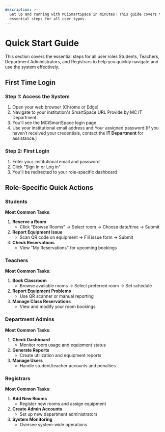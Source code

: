 ```yaml
---
description: >-
  Get up and running with MCiSmartSpace in minutes! This guide covers the
  essential steps for all user types.
---
```


# Quick Start Guide

This section covers the essential steps for all user roles Students, Teachers, Department Administrators, and Registrars  to help you quickly navigate and use the system effectively.

## First Time Login

### Step 1: Access the System&#x20;

1. Open your web browser (Chrome or Edge)
2. Navigate to your institution's SmartSpace URL Provide by MC IT Department.
3. You'll see the MCiSmartSpace login page
4. Use your institutional email address and Your assigned password (If you haven’t received your credentials, contact the **IT Department** for assistance.)

### Step 2: First Login

1. Enter your institutional email and password
2. Click "Sign In or Log in"
3. You'll be redirected to your role-specific dashboard

## Role-Specific Quick Actions

### Students

**Most Common Tasks:**

1. **Reserve a Room**
   * Click "Browse Rooms" → Select room → Choose date/time → Submit
2. **Report Equipment Issue**
   * Scan QR code on equipment → Fill issue form → Submit
3. **Check Reservations**
   * View "My Reservations" for upcoming bookings

### Teachers

**Most Common Tasks:**

1. **Book Classroom**
   * Browse available rooms → Select preferred room → Set schedule
2. **Report Equipment Problems**
   * Use QR scanner or manual reporting
3. **Manage Class Reservations**
   * View and modify your room bookings

### Department Admins

**Most Common Tasks:**

1. **Check Dashboard**
   * Monitor room usage and equipment status
2. **Generate Reports**
   * Create utilization and equipment reports
3. **Manage Users**
   * Handle student/teacher accounts and penalties

### Registrars

**Most Common Tasks:**

1. **Add New Rooms**
   * Register new rooms and assign equipment
2. **Create Admin Accounts**
   * Set up new department administrators
3. **System Monitoring**
   * Oversee system-wide operations



